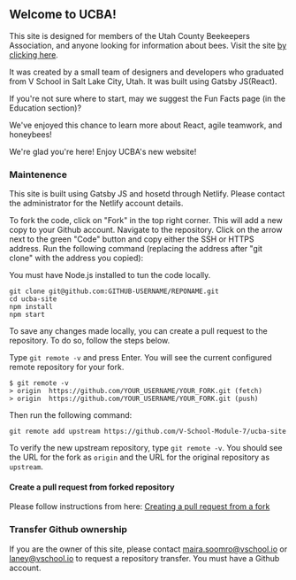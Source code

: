 ## Welcome to UCBA!

This site is designed for members of the Utah County Beekeepers Association, and anyone looking for information about bees. Visit the site [by clicking here](https://www.utahcountybeekeepers.com/).

It was created by a small team of designers and developers who graduated from V School in Salt Lake City, Utah. It was built using Gatsby JS(React).

If you're not sure where to start, may we suggest the Fun Facts page (in the Education section)? 

We've enjoyed this chance to learn more about React, agile teamwork, and honeybees! 

We're glad you're here! Enjoy UCBA's new website!

### Maintenence 
This site is built using Gatsby JS and hosetd through Netlify. Please contact the administrator for the Netlify account details.

To fork the code, click on "Fork" in the top right corner. This will add a new copy to your Github account. Navigate to the repository. Click on the arrow next to the green "Code" button and copy either the SSH or HTTPS address. Run the following command (replacing the address after "git clone" with the address you copied):

You must have Node.js installed to tun the code locally.

```
git clone git@github.com:GITHUB-USERNAME/REPONAME.git
cd ucba-site
npm install
npm start
```

To save any changes made locally, you can create a pull request to the repository. To do so, follow the steps below. 

Type `git remote -v` and press Enter. You will see the current configured remote repository for your fork.

```
$ git remote -v
> origin  https://github.com/YOUR_USERNAME/YOUR_FORK.git (fetch)
> origin  https://github.com/YOUR_USERNAME/YOUR_FORK.git (push)
```

Then run the following command: 
```
git remote add upstream https://github.com/V-School-Module-7/ucba-site
```
To verify the new upstream repository, type `git remote -v`. You should see the URL for the fork as `origin` and the URL for the original repository as `upstream`.

#### Create a pull request from forked repository
Please follow instructions from here: [Creating a pull request from a fork](https://docs.github.com/en/pull-requests/collaborating-with-pull-requests/proposing-changes-to-your-work-with-pull-requests/creating-a-pull-request-from-a-fork)


### Transfer Github ownership
If you are the owner of this site, please contact maira.soomro@vschool.io or laney@vschool.io to request a repository transfer. You must have a Github account.